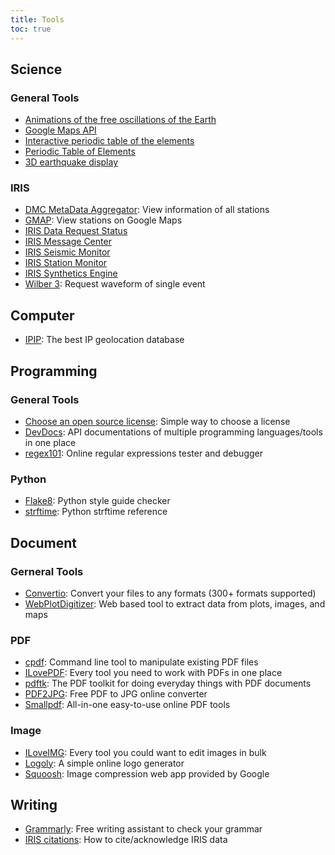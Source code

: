 ```yaml
---
title: Tools
toc: true
---
```


## Science

### General Tools

- [Animations of the free oscillations of the Earth](https://saviot.cnrs.fr/terre/index.en.html)
- [Google Maps API](https://developers.google.com/maps/get-started/)
- [Interactive periodic table of the elements](https://leonard-seydoux.github.io/periodic-table/)
- [Periodic Table of Elements](https://www.ptable.com)
- [3D earthquake display](https://glowy-earthquakes.glitch.me)

### IRIS

- [DMC MetaData Aggregator](http://ds.iris.edu/mda2/): View information of all stations
- [GMAP](http://ds.iris.edu/gmap/): View stations on Google Maps
- [IRIS Data Request Status](http://www.iris.edu/ds/nodes/dmc/data/request-status/)
- [IRIS Message Center](http://ds.iris.edu/message-center/)
- [IRIS Seismic Monitor](http://ds.iris.edu/seismon/index.phtml)
- [IRIS Station Monitor](https://www.iris.edu/app/station_monitor/)
- [IRIS Synthetics Engine](http://service.iris.edu/irisws/syngine/1/)
- [Wilber 3](http://ds.iris.edu/wilber3/): Request waveform of single event

## Computer

- [IPIP](https://www.ipip.net/): The best IP geolocation database

## Programming

### General Tools

- [Choose an open source license](https://choosealicense.com/): Simple way to choose a license
- [DevDocs](https://devdocs.io/): API documentations of multiple programming languages/tools in one place
- [regex101](https://regex101.com/): Online regular expressions tester and debugger

### Python

- [Flake8](https://flake8.pycqa.org/): Python style guide checker
- [strftime](http://strftime.org/): Python strftime reference

## Document

### Gerneral Tools

- [Convertio](https://convertio.co/): Convert your files to any formats (300+ formats supported)
- [WebPlotDigitizer](https://automeris.io/WebPlotDigitizer): Web based tool to extract data from plots, images, and maps

### PDF

- [cpdf](http://community.coherentpdf.com/): Command line tool to manipulate existing PDF files
- [ILovePDF](https://www.ilovepdf.com/): Every tool you need to work with PDFs in one place
- [pdftk](https://www.pdflabs.com/tools/pdftk-the-pdf-toolkit/): The PDF toolkit for doing everyday things with PDF documents
- [PDF2JPG](https://pdf2jpg.net/): Free PDF to JPG online converter
- [Smallpdf](https://smallpdf.com/): All-in-one easy-to-use online PDF tools

### Image

- [ILoveIMG](https://www.iloveimg.com/): Every tool you could want to edit images in bulk
- [Logoly](https://www.logoly.pro/): A simple online logo generator
- [Squoosh](https://squoosh.app/): Image compression web app provided by Google

## Writing

- [Grammarly](https://www.grammarly.com): Free writing assistant to check your grammar
- [IRIS citations](https://www.iris.edu/hq/iris_citations): How to cite/acknowledge IRIS data
